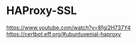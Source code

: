 # HAProxy-SSL
https://www.youtube.com/watch?v=8fgi2H737Y4
https://certbot.eff.org/#ubuntuxenial-haproxy
